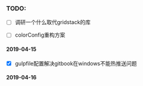 ### TODO:
- [ ] 调研一个什么取代gridstack的库
- [ ] colorConfig重构方案



#### 2019-04-15

- [x] gulpfile配置解决gitbook在windows不能热推送问题



#### 2019-04-16
